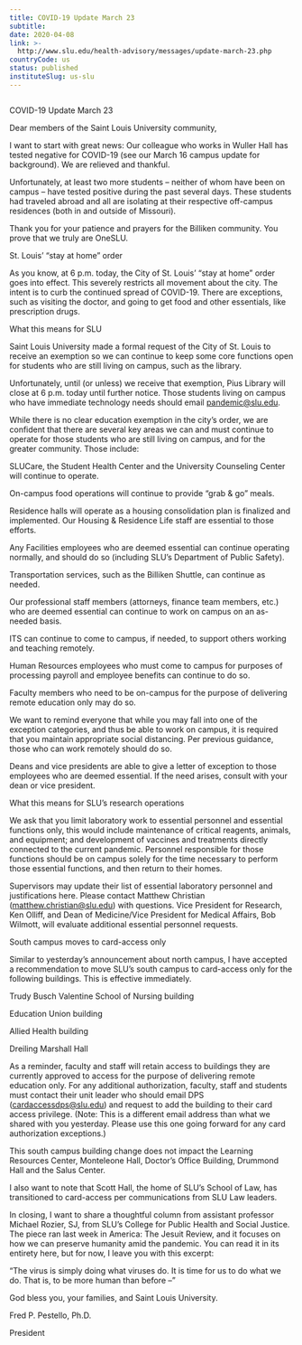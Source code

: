 ```yaml
---
title: COVID-19 Update March 23
subtitle: 
date: 2020-04-08
link: >-
  http://www.slu.edu/health-advisory/messages/update-march-23.php
countryCode: us
status: published
instituteSlug: us-slu
---
```

![]()

COVID-19 Update March 23

Dear members of the Saint Louis University community,

I want to start with great news: Our colleague who works in Wuller Hall has tested negative for COVID-19 (see our March 16 campus update for background). We are relieved and thankful.

Unfortunately, at least two more students – neither of whom have been on campus – have tested positive during the past several days. These students had traveled abroad and all are isolating at their respective off-campus residences (both in and outside of Missouri).

Thank you for your patience and prayers for the Billiken community. You prove that we truly are OneSLU.

St. Louis’ “stay at home” order

As you know, at 6 p.m. today, the City of St. Louis’ “stay at home” order goes into effect. This severely restricts all movement about the city. The intent is to curb the continued spread of COVID-19. There are exceptions, such as visiting the doctor, and going to get food and other essentials, like prescription drugs.

What this means for SLU

Saint Louis University made a formal request of the City of St. Louis to receive an exemption so we can continue to keep some core functions open for students who are still living on campus, such as the library.

Unfortunately, until (or unless) we receive that exemption, Pius Library will close at 6 p.m. today until further notice. Those students living on campus who have immediate technology needs should email pandemic@slu.edu.

While there is no clear education exemption in the city’s order, we are confident that there are several key areas we can and must continue to operate for those students who are still living on campus, and for the greater community. Those include:

SLUCare, the Student Health Center and the University Counseling Center will continue to operate.

On-campus food operations will continue to provide “grab & go” meals.

Residence halls will operate as a housing consolidation plan is finalized and implemented. Our Housing & Residence Life staff are essential to those efforts.

Any Facilities employees who are deemed essential can continue operating normally, and should do so (including SLU’s Department of Public Safety).

Transportation services, such as the Billiken Shuttle, can continue as needed.

Our professional staff members (attorneys, finance team members, etc.) who are deemed essential can continue to work on campus on an as-needed basis.

ITS can continue to come to campus, if needed, to support others working and teaching remotely.

Human Resources employees who must come to campus for purposes of processing payroll and employee benefits can continue to do so.

Faculty members who need to be on-campus for the purpose of delivering remote education only may do so.

We want to remind everyone that while you may fall into one of the exception categories, and thus be able to work on campus, it is required that you maintain appropriate social distancing. Per previous guidance, those who can work remotely should do so.

Deans and vice presidents are able to give a letter of exception to those employees who are deemed essential. If the need arises, consult with your dean or vice president.

What this means for SLU’s research operations

We ask that you limit laboratory work to essential personnel and essential functions only, this would include maintenance of critical reagents, animals, and equipment; and development of vaccines and treatments directly connected to the current pandemic. Personnel responsible for those functions should be on campus solely for the time necessary to perform those essential functions, and then return to their homes.

Supervisors may update their list of essential laboratory personnel and justifications here. Please contact Matthew Christian (matthew.christian@slu.edu) with questions. Vice President for Research, Ken Olliff, and Dean of Medicine/Vice President for Medical Affairs, Bob Wilmott, will evaluate additional essential personnel requests.

South campus moves to card-access only

Similar to yesterday’s announcement about north campus, I have accepted a recommendation to move SLU’s south campus to card-access only for the following buildings. This is effective immediately.

Trudy Busch Valentine School of Nursing building

Education Union building

Allied Health building

Dreiling Marshall Hall

As a reminder, faculty and staff will retain access to buildings they are currently approved to access for the purpose of delivering remote education only. For any additional authorization, faculty, staff and students must contact their unit leader who should email DPS (cardaccessdps@slu.edu) and request to add the building to their card access privilege. (Note: This is a different email address than what we shared with you yesterday. Please use this one going forward for any card authorization exceptions.)

This south campus building change does not impact the Learning Resources Center, Monteleone Hall, Doctor’s Office Building, Drummond Hall and the Salus Center.

I also want to note that Scott Hall, the home of SLU’s School of Law, has transitioned to card-access per communications from SLU Law leaders.

In closing, I want to share a thoughtful column from assistant professor Michael Rozier, SJ, from SLU’s College for Public Health and Social Justice. The piece ran last week in America: The Jesuit Review, and it focuses on how we can preserve humanity amid the pandemic. You can read it in its entirety here, but for now, I leave you with this excerpt:

“The virus is simply doing what viruses do. It is time for us to do what we do. That is, to be more human than before –”

God bless you, your families, and Saint Louis University.

Fred P. Pestello, Ph.D.

President